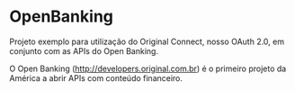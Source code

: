 # OpenBanking
Projeto exemplo para utilização do Original Connect, nosso OAuth 2.0, em conjunto com as APIs do Open Banking.

O Open Banking (http://developers.original.com.br) é o primeiro projeto da América a abrir APIs com conteúdo financeiro.
